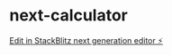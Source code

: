 # next-calculator

[Edit in StackBlitz next generation editor ⚡️](https://stackblitz.com/~/github.com/hackroot9623/next-calculator)
